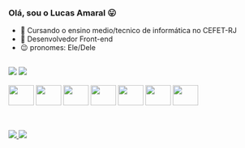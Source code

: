 ### Olá, sou o Lucas Amaral 😛


- 🌱 Cursando o ensino medio/tecnico de informática no CEFET-RJ
- 🎨 Desenvolvedor Front-end
- 😉  pronomes: Ele/Dele

##

<div>
    <img heigth="180em" src="https://github-readme-stats.vercel.app/api?username=LucasLimaAmaral&theme=onedark">
    <img heigth="180em" src="https://github-readme-stats.vercel.app/api/top-langs/?username=LucasLimaAmaral&theme=onedark">
</div>

<div style="display: inline-block"><br>
    <img aling="center" height="40" width="50" alt="" src="https://cdn.jsdelivr.net/gh/devicons/devicon/icons/html5/html5-original.svg">
    <img aling="center" height="40" width="50" alt="" src="https://cdn.jsdelivr.net/gh/devicons/devicon/icons/css3/css3-original.svg">
    <img aling="center" height="40" width="50" alt="" src="https://cdn.jsdelivr.net/gh/devicons/devicon/icons/javascript/javascript-original.svg">
    <img aling="center" height="40" width="50" alt="" src="https://cdn.jsdelivr.net/gh/devicons/devicon/icons/python/python-original.svg">
    <img aling="center" height="40" width="50" alt="" src="https://cdn.jsdelivr.net/gh/devicons/devicon/icons/c/c-original.svg">
    <img aling="center" height="40" width="50" alt="" src="https://cdn.jsdelivr.net/gh/devicons/devicon/icons/postgresql/postgresql-original.svg">
    <img aling="center" height="40" width="50" alt="" src="https://cdn.jsdelivr.net/gh/devicons/devicon/icons/java/java-plain.svg">
</div>

##

<div style="display: inline-block"><br>
    <a href=""> <img src="https://img.shields.io/badge/Instagram-E4405F?style=for-the-badge&logo=instagram&logoColor=white"> </a>
    <a href=""> <img src="https://img.shields.io/badge/LinkedIn-0077B5?style=for-the-badge&logo=linkedin&logoColor=white"> </a>
</div>
